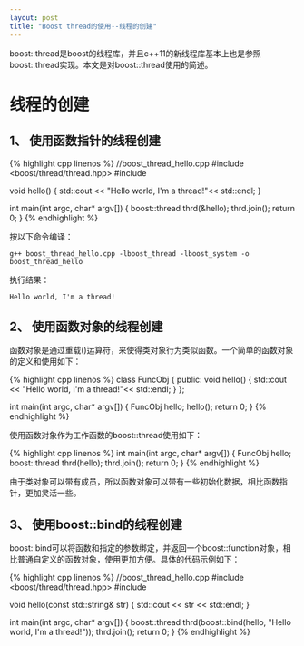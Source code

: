 ```yaml
---
layout: post
title: "Boost thread的使用--线程的创建"
---
```


boost::thread是boost的线程库，并且c++11的新线程库基本上也是参照boost::thread实现。本文是对boost::thread使用的简述。

线程的创建
==================

## 1、 使用函数指针的线程创建 ##

{% highlight cpp linenos %}
//boost_thread_hello.cpp
#include <boost/thread/thread.hpp>
#include <iostream>

void hello() {
  std::cout << "Hello world, I'm a thread!"<< std::endl;
}

int main(int argc, char* argv[]) {
  boost::thread thrd(&hello);
  thrd.join();
  return 0;
}
{% endhighlight %}

<!--more-->
按以下命令编译：

	g++ boost_thread_hello.cpp -lboost_thread -lboost_system -o boost_thread_hello

执行结果：

	Hello world, I'm a thread!

## 2、 使用函数对象的线程创建 ##
函数对象是通过重载()运算符，来使得类对象行为类似函数。一个简单的函数对象的定义和使用如下：

{% highlight cpp linenos %}
class FuncObj {
  public:
    void hello() {
      std::cout << "Hello world, I'm a thread!"<< std::endl;
    }
};

int main(int argc, char* argv[]) {
  FuncObj hello;
  hello();
  return 0;
}
{% endhighlight %}

使用函数对象作为工作函数的boost::thread使用如下：

{% highlight cpp linenos %}
int main(int argc, char* argv[]) {
  FuncObj hello;
  boost::thread thrd(hello);
  thrd.join();
  return 0;
}
{% endhighlight %}

由于类对象可以带有成员，所以函数对象可以带有一些初始化数据，相比函数指针，更加灵活一些。

## 3、 使用boost::bind的线程创建 ##
boost::bind可以将函数和指定的参数绑定，并返回一个boost::function对象，相比普通自定义的函数对象，使用更加方便。具体的代码示例如下：

{% highlight cpp linenos %}
//boost_thread_hello.cpp
#include <boost/thread/thread.hpp>
#include <iostream>

void hello(const std::string& str) {
  std::cout << str << std::endl;
}

int main(int argc, char* argv[]) {
  boost::thread thrd(boost::bind(hello, "Hello world, I'm a thread!"));
  thrd.join();
  return 0;
}
{% endhighlight %}
